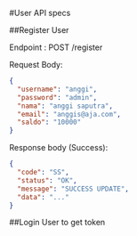 #User API specs

##Register User

Endpoint : POST /register

Request Body:
```json
{
  "username": "anggi",
  "password": "admin",
  "nama": "anggi saputra",
  "email": "anggis@aja.com",
  "saldo": "10000"
}
```

Response body (Success):

```json
{
  "code": "SS",
  "status": "OK",
  "message": "SUCCESS UPDATE",
  "data": "..."
}
```
##Login User to get token
